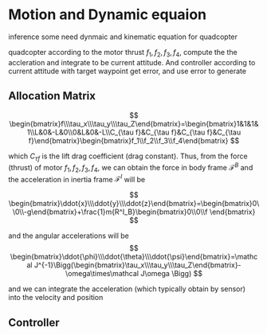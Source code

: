 # Motion and Dynamic equaion
inference some need dynmaic and kinematic equation for quadcopter

quadcopter according to the motor thrust $f_1, f_2,f_3, f_4$, compute the the accleration and integrate to be current attitude. And controller according to current attitude with target waypoint get error, and use error to generate 

## Allocation Matrix

$$
\begin{bmatrix}f\\\tau_x\\\tau_y\\\tau_Z\end{bmatrix}=\begin{bmatrix}1&1&1&1\\L&0&-L&0\\0&L&0&-L\\C_{\tau f}&C_{\tau f}&C_{\tau f}&C_{\tau f}\end{bmatrix}\begin{bmatrix}f_1\\f_2\\f_3\\f_4\end{bmatrix}
$$

which $C_{\tau f}$ is the lift drag coefficient (drag constant). Thus, from the force (thrust) of motor $f_1,f_2,f_3,f_4$, we can obtain the force in body frame $\mathcal F^B$ and the acceleration in inertia frame $\mathcal F^I$ will be

$$
\begin{bmatrix}\ddot{x}\\\ddot{y}\\\ddot{z}\end{bmatrix}=\begin{bmatrix}0\\0\\-g\end{bmatrix}+\frac{1}m{R^I_B}\begin{bmatrix}0\\0\\f
\end{bmatrix}
$$

and the angular accelerations will be
$$
\begin{bmatrix}\ddot{\phi}\\\ddot{\theta}\\\ddot{\psi}\end{bmatrix}=\mathcal J^{-1}\Bigg(\begin{bmatrix}\tau_x\\\tau_y\\\tau_Z\end{bmatrix}-\omega\times\mathcal J\omega
 \Bigg)
$$

and we can integrate the acceleration (which typically obtain by sensor) into the velocity and position

## Controller

